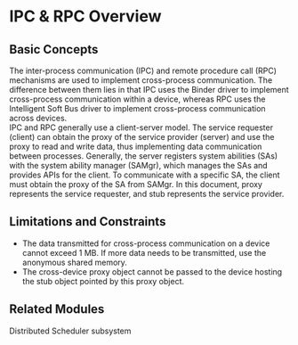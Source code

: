 # IPC & RPC Overview<a name="EN-US_TOPIC_0000001103870800"></a>

## Basic Concepts<a name="section175012297491"></a>

The inter-process communication \(IPC\) and remote procedure call \(RPC\) mechanisms are used to implement cross-process communication. The difference between them lies in that IPC uses the Binder driver to implement cross-process communication within a device, whereas RPC uses the Intelligent Soft Bus driver to implement cross-process communication across devices. 
</br>IPC and RPC generally use a client-server model. The service requester \(client\) can obtain the proxy of the service provider \(server\) and use the proxy to read and write data, thus implementing data communication between processes. Generally, the server registers system abilities \(SAs\) with the system ability manager \(SAMgr\), which manages the SAs and provides APIs for the client. To communicate with a specific SA, the client must obtain the proxy of the SA from SAMgr. In this document, proxy represents the service requester, and stub represents the service provider.

## Limitations and Constraints<a name="section2029921310472"></a>


- The data transmitted for cross-process communication on a device cannot exceed 1 MB. If more data needs to be transmitted, use the anonymous shared memory.
- The cross-device proxy object cannot be passed to the device hosting the stub object pointed by this proxy object. 

## Related Modules<a name="section1189019299446"></a>

Distributed Scheduler subsystem
